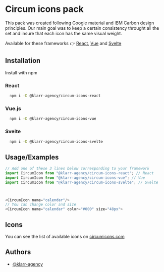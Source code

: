 # Circum icons pack

This pack was created following Google material and IBM Carbon design principles. Our main goal was to keep a certain consistency throught all the set and insure that each icon has the same visual weight.

Available for these frameworks 👉 [React](https://github.com/Klarr-Agency/circum-icons-react), [Vue](https://github.com/Klarr-Agency/circum-icons-vue) and [Svelte](https://github.com/Klarr-Agency/circum-icons-svelte)

## Installation

Install with npm

### React
```bash
  npm i -D @klarr-agency/circum-icons-react
```
### Vue.js
```bash
  npm i -D @klarr-agency/circum-icons-vue
```
### Svelte
```bash
  npm i -D @klarr-agency/circum-icons-svelte
```

## Usage/Examples

```javascript
// Add one of these 3 lines below corresponding to your framework
import CircumIcon from "@klarr-agency/circum-icons-react"; // React
import CircumIcon from "@klarr-agency/circum-icons-vue"; // Vue
import CircumIcon from "@klarr-agency/circum-icons-svelte"; // Svelte



<CircumIcon name="calendar"/>
// You can change color and size
<CircumIcon name="calendar" color="#000" size="48px">
```

## Icons

You can see the list of available icons on [circumicons.com](https://circumicons.com)

## Authors

-   [@klarr-agency](https://www.github.com/klarr-agency)
